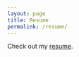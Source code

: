 ```yaml
---
layout: page
title: Resume
permalink: /resume/
---
```


Check out my [resume](/data/james_paolantonio.pdf).
